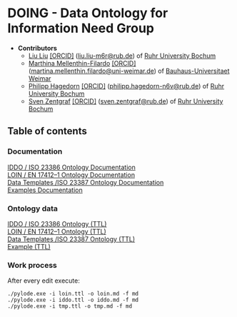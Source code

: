 # DOING - Data Ontology for Information Need Group

* **Contributors**
  * [Liu Liu](https://orcid.org/0000-0001-5907-7609)
    [[ORCID]](https://orcid.org/0000-0001-5907-7609)
    (<liu.liu-m6r@rub.de></a>) of [Ruhr University Bochum](https://www.inf.bi.ruhr-uni-bochum.de/iib/lehrstuhl/mitarbeiter/liu_liu.html.en)
  * [Marthina Mellenthin-Filardo](https://orcid.org/0000-0001-7759-7579)
    [[ORCID]](https://orcid.org/0000-0001-7759-7579)
    (<martina.mellenthin.filardo@uni-weimar.de></a>) of [Bauhaus-Universitaet Weimar](https://www.uni-weimar.de/en/civil-engineering/chairs/construction-engineering-and-management/people/martina-mellenthin-filardo-msc/)
  * [Philipp Hagedorn](https://orcid.org/0000-0002-6249-243X)
    [[ORCID]](https://orcid.org/0000-0002-6249-243X)
    (<philipp.hagedorn-n6v@rub.de></a>) of [Ruhr University Bochum](https://www.inf.bi.ruhr-uni-bochum.de/iib/lehrstuhl/mitarbeiter/philipp_hagedorn.html.en)
  * [Sven Zentgraf](https://orcid.org/0000-0001-6058-7614)
    [[ORCID]](https://orcid.org/0000-0001-6058-7614)
    (<sven.zentgraf@rub.de></a>) of [Ruhr University Bochum](https://www.inf.bi.ruhr-uni-bochum.de/iib/lehrstuhl/mitarbeiter/sven_zentgraf.html.en)

## Table of contents
### Documentation

[IDDO / ISO 23386 Ontology Documentation](iddo.md)   
[LOIN / EN 17412–1 Ontology Documentation](loin.md)   
[Data Templates /ISO 23387 Ontology Documentation](tmp.md)   
[Examples Documentation](loin-tmp-iddo.md)   

### Ontology data
[IDDO / ISO 23386 Ontology (TTL)](iddo.ttl)   
[LOIN / EN 17412–1 Ontology (TTL)](loin.ttl)   
[Data Templates /ISO 23387 Ontology (TTL)](tmp.ttl)   
[Example (TTL)](loin-tmp-iddo.ttl)   
### Work process
After every edit execute:
```
./pylode.exe -i loin.ttl -o loin.md -f md
./pylode.exe -i iddo.ttl -o iddo.md -f md
./pylode.exe -i tmp.ttl -o tmp.md -f md
```


 
